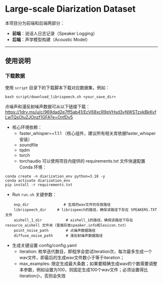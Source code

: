 # Large-scale Diarization Dataset

本项目分为前端和后端两部分：  
- **前端**：说话人日志记录（Speaker Logging）  
- **后端**：声学模型构建（Acoustic Model）  

---

## 使用说明

### 下载数据

使用 `script` 目录下的下载脚本下载对应数据集，例如：

```
bash script/download_librispeech.sh <your_save_dir>
```
点噪声和漫反射噪声数据可从以下链接下载：https://1drv.ms/u/c/969dad2e7ff5ab41/EcV68xcR9pVHsd3yNWSTzxkBkKvfLwTQsOluZJOnzf1GFA?e=OnfDv5

* 核心环境依赖：
    * faster_whisper==1.1.1 （核心组件，建议所有相关库依据faster_whisper安装）
    * soundfile
    * tqdm
    * torch
    * torchaudio
可以使用项目内提供的 requirements.txt 文件快速配置 Conda 环境：
```
conda create -n diarization_env python=3.10 -y
conda activate diarization_env
pip install -r requirements.txt
```



* Run `run.sh`
关键参数：
```
    exp_dir                # 生成的wav文件的存放路径      
    librispeech_dir		# librispeech的路径，确保该路径下存在 SPEAKERS.TXT 文件
    aishell_1_dir	        # aishell_1的路径，确保该路径下存在 resource_aishell 文件夹（里面存放speaker.info和lexicon.txt）
    point_noise_path        # 点噪声数据路径
    diffuse_noise_path      # 漫反射噪声数据路径
```

* 生成关键设置 config/config.yaml
    * iteration: 枚举迭代数目，即程序会尝试iteration次，每次最多生成一个wav文件，即最后的生成wav文件数小于等于iteration；
    * max_examples: 限定生成最大条数；如果要精确生成wav的个数需要调整本参数，例如设置为100，则固定生成100个wav文件；必须设置得比iteration小，否则会失效
